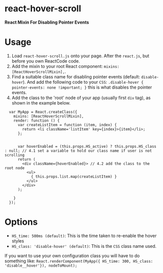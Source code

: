 react-hover-scroll
================

**React Mixin For Disabling Pointer Events**

# Usage

1. Load `react-hover-scroll.js` onto your page. After the `react.js`, but before you own ReactCode code.
2. Add the mixin to your root React component: `mixins: [ReactHoverScrollMixin],`.
3. Find a suitable class name for disabling pointer events (default: `disable-hover`). And add the following code to your `CSS`: `.disable-hover { pointer-events: none !important; }` this is what disables the pointer events.
4. Add the class to the 'root' node of your app (usually first `div` tag), as shown in the example below.

```
  var MyApp = React.createClass({
    mixins: [ReactHoverScrollMixin],
    render: function () {
      var createListItem = function (item, index) {
        return <li className='listItem' key={index}>{item}</li>;
      };
      
      
      var hoverEnabled = (this.props.HS_active) ? this.props.HS_class : null; // 4.1 set a variable to hold our class name if user is not scrolling
      return (
        <div className={hoverEnabled}> // 4.2 add the class to the root node
          <ul>
            { this.props.list.map(createListItem) }
          </ul>
        </div>
      );
      
    }
  });
```

# Options
* `HS_time: 500ms (default)`: This is the time taken to re-enable the hover styles
* `HS_class: 'disable-hover' (default)`: This is the `CSS` class name used.

If you want to use your own configuration class you will have to do something like:
`React.renderComponent(MyApp({ HS_time: 300, HS_class: 'disable__hover'}), nodeToMount);`
